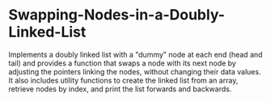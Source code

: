 # Swapping-Nodes-in-a-Doubly-Linked-List
Implements a doubly linked list with a "dummy" node at each end (head and
tail) and provides a function that swaps a node with its next
node by adjusting the pointers linking the nodes, without
changing their data values. It also includes utility functions to
create the linked list from an array, retrieve nodes by index,
and print the list forwards and backwards.
